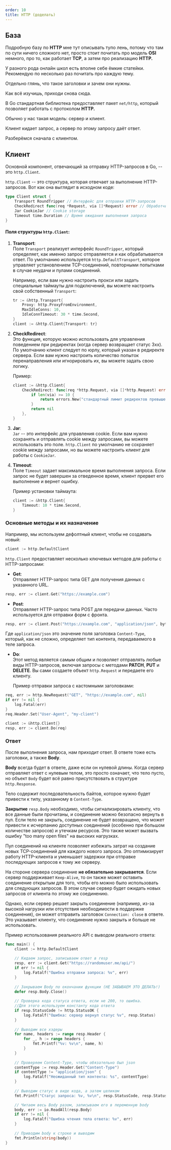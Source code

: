 ```yaml
---
order: 10
title: HTTP (доделать)
---
```


## База

Подробную базу по **HTTP** мне тут описывать тупо лень, потому что там по сути ничего сложного нет, просто стоит почитать про модель **OSI** немного, про то, как работает **TCP**, а затем про реализацию **HTTP.**

У разного рода онлайн школ есть вполне себе ёмкие статейки. Рекомендую по несколько раз почитать про каждую тему.

Отдельно глянь, что такое заголовки и зачем они нужны.

Как всё изучишь, приходи снова сюда.

В Go стандартная библиотека предоставляет пакет `net/http`, который позволяет работать с протоколом **HTTP.**

Обычно у нас такая модель: сервер и клиент.

Клиент кидает запрос, а сервер по этому запросу даёт ответ.

Разберёмся сначала с клиентом.

## Клиент

Основной компонент, отвечающий за отправку HTTP-запросов в Go, -- это `http.Client`.

`http.Client` -- это структура, которая отвечает за выполнение HTTP-запросов. Вот как она выглядит в исходном коде:

```go
type Client struct {
    Transport RoundTripper // Интерфейс для отправки HTTP-запросов
    CheckRedirect func(req *Request, via []*Request) error // Обработчик редиректов
    Jar CookieJar // Cookie storage
    Timeout time.Duration // Время ожидания выполнения запроса
}
```

#### Поля структуры `http.Client`:

1. **Transport**:\
   Поле `Transport` реализует интерфейс `RoundTripper`, который определяет, как именно запрос отправляется и как обрабатывается ответ. По умолчанию используется `http.DefaultTransport`, которое управляет установлением TCP-соединений, повторными попытками в случае неудачи и пулами соединений.

   Например, если вам нужно настроить прокси или задать специальные таймауты для подключений, вы можете настроить свой собственный `Transport`:

   ```go
   tr := &http.Transport{
       Proxy: http.ProxyFromEnvironment,
       MaxIdleConns: 10,
       IdleConnTimeout: 30 * time.Second,
   }
   client := &http.Client{Transport: tr}
   ```

2. **CheckRedirect**:\
   Это функция, которую можно использовать для управления поведением при редиректах (когда сервер возвращает статус 3xx). По умолчанию клиент следует по юрлу, который указан в редиректе сервера. Если вам нужно настроить количество попыток перенаправления или игнорировать их, вы можете задать свою логику.

   Пример:

   ```go
   client := &http.Client{
       CheckRedirect: func(req *http.Request, via []*http.Request) error {
           if len(via) >= 10 {
               return errors.New("стандартный лимит редиректов превышен")
           }
           return nil
       },
   }
   ```

3. **Jar**:\
   `Jar` -- это интерфейс для управления cookie. Если вам нужно сохранять и отправлять cookie между запросами, вы можете использовать это поле. `http.Client` по умолчанию не сохраняет cookie между запросами, но вы можете настроить клиент для работы с `CookieJar`.

4. **Timeout**:\
   Поле `Timeout` задает максимальное время выполнения запроса. Если запрос не будет завершен за отведенное время, клиент прервет его выполнение и вернет ошибку.

   Пример установки таймаута:

   ```go
   client := &http.Client{
       Timeout: 10 * time.Second,
   }
   ```

### Основные методы и их назначение

Например, мы используем дефолтный клиент, чтобы не создавать новый:

```go
client := http.DefaultClient
```

`http.Client` предоставляет несколько ключевых методов для работы с HTTP-запросами:

-  **Get**:\
   Отправляет HTTP-запрос типа GET для получения данных с указанного URL.

```go
resp, err := client.Get("https://example.com")
```

-  **Post**:\
   Отправляет HTTP-запрос типа POST для передачи данных. Часто используется для отправки форм с фронта.

```go
resp, err := client.Post("https://example.com", "application/json", bytes.NewBuffer(jsonData))
```

Где `application/json` это значение поля заголовка `Content-Type`, который, как не сложно, определяет тип контента, передаваемого в теле запроса.

-  **Do**:\
   Этот метод является самым общим и позволяет отправлять любые виды HTTP-запросов, включая запросы с методами **PATCH**, **PUT** и **DELETE**. Вы сами создаете объект `http.Request` и передаете его клиенту.

   Пример отправки запроса с кастомными заголовками:

```go
req, err := http.NewRequest("GET", "https://example.com", nil)
if err != nil {
    log.Fatal(err)
}
req.Header.Set("User-Agent", "my-client")

client := &http.Client{}
resp, err := client.Do(req)
```

### Ответ

После выполнения запроса, нам приходит ответ. В ответе тоже есть заголовки, а также **Body**.

**Body** всегда будет в ответе, даже если он нулевой длины. Когда сервер отправляет ответ с нулевым телом, это просто означает, что тело пусто, но объект `Body` будет всё равно присутствовать в структуре `http.Response`.

Тело содержит последовательность байтов, которое нужно будет привести к типу, указанному в `Content-Type`.

**Закрытие** `resp.Body` необходимо, чтобы сигнализировать клиенту, что все данные были прочитаны, и соединение можно безопасно вернуть в пул. Если тело не закрыть, соединение не будет возвращено, что может привести к исчерпанию доступных соединений (особенно при большом количестве запросов) и утечкам ресурсов. Это также может вызвать ошибку "too many open files" на высоких нагрузках.

Пул соединений на клиенте позволяет избежать затрат на создание новых TCP-соединений для каждого нового запроса. Это оптимизирует работу HTTP-клиента и уменьшает задержки при отправке последующих запросов к тому же серверу.

На стороне сервера соединение **не обязательно закрывается**. Если сервер поддерживает `Keep-Alive`, то он также может оставить соединение открытым для того, чтобы его можно было использовать для следующих запросов. В этом случае сервер будет ожидать новых запросов от клиента по этому же соединению.

Однако, если сервер решает закрыть соединение (например, из-за высокой нагрузки или отсутствия необходимости в поддержке соединения), он может отправить заголовок `Connection: close` в ответе. Это указывает клиенту, что соединение нужно закрыть и больше не использовать.

Пример использования реального API с выводом реального ответа:

```go
func main() {
	client := http.DefaultClient
	
	// Кидаем запрос, записываем ответ в resp
	resp, err := client.Get("https://randomuser.me/api/")
	if err != nil {
		log.Fatalf("Ошибка отправки запроса: %v", err)
	}
	
	// Закрываем Body по окончании функции (НЕ ЗАБЫВАЕМ ЭТО ДЕЛАТЬ!)
	defer resp.Body.Close()
	
	// Проверка кода статуса ответа, если не 200, то ошибка. 
	//Для этого используем константу кода ответа
	if resp.StatusCode != http.StatusOK { 
		log.Fatalf("Ошибка: сервер вернул статус %v", resp.Status)
	}
	
	// Выводим все хэдеры
	for name, headers := range resp.Header {
		for _, h := range headers {
			fmt.Printf("%v: %v\n", name, h)
		}
	}
	
	// Проверяем Content-Type, чтобы обязательно был json
	contentType := resp.Header.Get("Content-Type")
	if contentType != "application/json" {
		log.Fatalf("Неожиданный тип контента: %s", contentType)
	}
	
	// Выводим статус в виде кода, а затем целиком
	fmt.Printf("Статус запроса: %v, %v\n", resp.StatusCode, resp.Status)

	// Читаем весь Body разом, записываем его в переменную body
	body, err := io.ReadAll(resp.Body)
	if err != nil {
		log.Fatalf("Ошибка чтения тела ответа: %v", err)
	}
	
	// Приводим body к строке и выводим
	fmt.Println(string(body))
}
```


